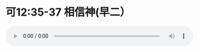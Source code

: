# 可12:35-37 相信神(早二）

<audio style="width: 100%;" preload="false" controls controlslist="nodownload"><source src="//cdn.wechat.edu.pl/audio/mp3/old/27545.mp3" type="audio/mpeg">Your browser does not support the audio element.</audio>


